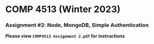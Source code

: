 # COMP 4513 (Winter 2023)
### Assignment #2: Node, MongoDB, Simple Authentication

**Please view `COMP4513 Assignment 2.pdf` for instructions**

  
